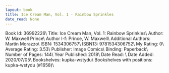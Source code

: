 ```yaml
---
layout: book
title: Ice Cream Man, Vol. 1 - Rainbow Sprinkles
date_read: None
---
```


Book Id: 36992226\ 
Title: Ice Cream Man, Vol. 1: Rainbow Sprinkles\ 
Author: W. Maxwell Prince\ 
Author l-f: Prince, W. Maxwell\ 
Additional Authors: Martín Morazzo\ 
ISBN: 1534306757\ 
ISBN13: 9781534306752\ 
My Rating: 0\ 
Average Rating: 3.53\ 
Publisher: Image Comics\ 
Binding: Paperback\ 
Number of Pages: 144\ 
Year Published: 2018\ 
Date Read: \ 
Date Added: 2020/07/05\ 
Bookshelves: kupka-wstydu\ 
Bookshelves with positions: kupka-wstydu (#1658)\ 

